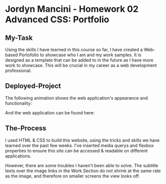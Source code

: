 # Jordyn Mancini - Homework 02 Advanced CSS: Portfolio

## My-Task

Using the skills I have learned in this course so far, I have created a Web-based Portofolio to showcase who I am and my work samples. It is designed as a template that can be added to in the future as I have more work to showcase. This will be crucial in my career as a web development professional. 


## Deployed-Project 

The following animation shows the web application's appearance and functionality:

<!-- ![portfolio demo](./Assets/02-advanced-css-homework-demo.gif) -->

And the web application can be found here: 

<!-- Insert Link to website -->


## The-Process

I used HTML & CSS to build this website, using the tricks and skills we have learned over the past few weeks. I've inserted media querys and flexbox properties to ensure this site can be accessed & readable on different applications. 

However, there are some troubles I haven't been able to solve. The subtitle texts over the image links in the Work Section do not shrink at the same rate as the image, and therefore on smaller screens the view looks off. 
